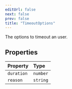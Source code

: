 ```yaml
---
editUrl: false
next: false
prev: false
title: "TimeoutOptions"
---
```


The options to timeout an user.

## Properties

| Property | Type |
| :------ | :------ |
| `duration` | `number` |
| `reason` | `string` |
